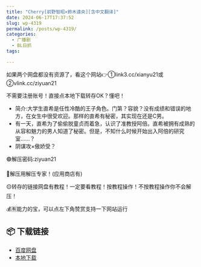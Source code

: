 ```yaml
---
title: "Cherry[前野智昭×鈴木達央][含中文翻译]"
date: 2024-06-17T17:37:52
slug: wp-4319
permalink: /posts/wp-4319/
categories:
  - 广播剧
  - BL日抓
tags:

---
```


如果两个网盘都没有资源了，看这个网站👉①link3.cc/xianyu21或②vlink.cc/ziyuan21

不需要注册账号！直接点本地下载转存OK？懂吧！

*   简介:大学生直希是任性冷酷的王子角色。门第？容貌？没有成绩和错误的地方，在女生中很受欢迎。那样的直希有秘密，其实现在还是C男。
*   有一天，直希为了偷偷脱童贞而着急，认识了准教授阿倍。直希被拥有成熟的从容和魅力的男人知道了秘密。但是，不知什么时候开始出入阿倍的研究室……？
*   阴谋攻×傲娇受？

🟢解压密码:ziyuan21

🔵解压用解压专家！(应用商店有)

🟡转存的链接网盘有教程！一定要看教程！按教程操作！不按教程操作你不会解压！

💰🈶能力的宝，可以点左下角赞赏支持一下网站运行

## 📦 下载链接
- [百度网盘](https://blziyuan21.com/pay-download/4319?key=5bc596651b&down_id=0)
- [本地下载](https://blziyuan21.com/pay-download/4319?key=5bc596651b&down_id=1)

